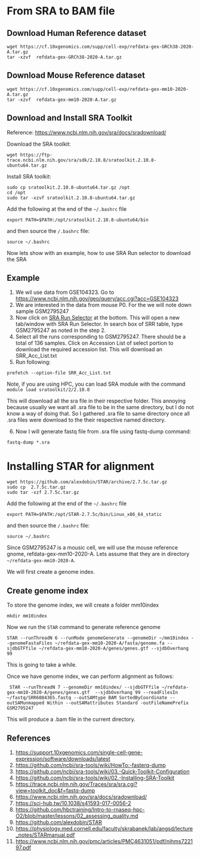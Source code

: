 
# From SRA to BAM file


## Download Human Reference dataset
```
wget https://cf.10xgenomics.com/supp/cell-exp/refdata-gex-GRCh38-2020-A.tar.gz
tar -xzvf  refdata-gex-GRCh38-2020-A.tar.gz

```

## Download Mouse Reference dataset
```
wget https://cf.10xgenomics.com/supp/cell-exp/refdata-gex-mm10-2020-A.tar.gz
tar -xzvf  refdata-gex-mm10-2020-A.tar.gz

```

## Download and Install SRA Toolkit

Reference: https://www.ncbi.nlm.nih.gov/sra/docs/sradownload/

Download the SRA toolkit:

```
wget https://ftp-trace.ncbi.nlm.nih.gov/sra/sdk/2.10.8/sratoolkit.2.10.8-ubuntu64.tar.gz
```

Install SRA toolkit:

```
sudo cp sratoolkit.2.10.8-ubuntu64.tar.gz /opt
cd /opt
sudo tar -xzvf sratoolkit.2.10.8-ubuntu64.tar.gz

```

Add the following at the end of the `~/.bashrc` file


```
export PATH=$PATH:/opt/sratoolkit.2.10.8-ubuntu64/bin
```
and then source the `/.bashrc` file:

```
source ~/.bashrc
```

Now lets show with an example, how to use SRA Run selector to download the SRA 

## Example

1. We wil use data from GSE104323. Go to https://www.ncbi.nlm.nih.gov/geo/query/acc.cgi?acc=GSE104323
2. We are interested in the data from mouse P0. For the we will note down sample GSM2795247
3. Now click on [SRA Run Selector](https://www.ncbi.nlm.nih.gov/Traces/study/?acc=PRJNA412365) at the bottom. This will open a new tab/window with SRA Run Selector. In search box of SRR table, type GSM2795247 as noted in the step 2.
4. Select all the runs corresponding to GSM2795247. There should be a total of 136 samples. Click on Accession List of select portion to download the required accession list. This will download an SRR_Acc_List.txt
5. Run following: 


```
prefetch --option-file SRR_Acc_List.txt
```
Note, if you are using HPC, you can load SRA module with the command `module load sratoolkit/2/2.10.0`

This will download all the sra file in their respective folder. This annoying because usually we want all .sra file to be in the same directory, but I do not know a way of doing that. So I gathered .sra file to same directory once all .sra files were download to the their respective named directory.

6. Now I will generate fastq file from .sra file using fastq-dump command:

```
fastq-dump *.sra
```

# Installing STAR for alignment

```
wget https://github.com/alexdobin/STAR/archive/2.7.5c.tar.gz
sudo cp  2.7.5c.tar.gz
sudo tar -xzf 2.7.5c.tar.gz
```

Add the following at the end of the `~/.bashrc` file

```
export PATH=$PATH:/opt/STAR-2.7.5c/bin/Linux_x86_64_static

```

and then source the `/.bashrc` file:

```
source ~/.bashrc
```

Since GSM2795247 is a mousic cell, we will use the mouse reference gnome, refdata-gex-mm10-2020-A. Lets assume that they are in directory `~/refdata-gex-mm10-2020-A`.

We will first create a genome index.

## Create genome index

To store the genome index, we will create a folder mm10index
```
mkdir mm10index
```
Now we run the `STAR` command to generate reference genome

```
STAR --runThreadN 6 --runMode genomeGenerate --genomeDir ~/mm10index --genomeFastaFiles ~/refdata-gex-mm10-2020-A/fasta/genome.fa --sjdbGTFfile ~/refdata-gex-mm10-2020-A/genes/genes.gtf --sjdbOverhang 99
```

This is going to take a while.

Once we have genome index, we can perform alignment as follows:

```
 STAR --runThreadN 7 --genomeDir mm10index/ --sjdbGTFfile ~/refdata-gex-mm10-2020-A/genes/genes.gtf  --sjdbOverhang 99 --readFilesIn ~/fastq/SRR6084365.fastq --outSAMtype BAM SortedByCoordinate --outSAMunmapped Within --outSAMattributes Standard -outFileNamePrefix GSM2795247
```

This will produce a .bam file in the current directory.


## References
1. https://support.10xgenomics.com/single-cell-gene-expression/software/downloads/latest
2. https://github.com/ncbi/sra-tools/wiki/HowTo:-fasterq-dump
3. https://github.com/ncbi/sra-tools/wiki/03.-Quick-Toolkit-Configuration
4. https://github.com/ncbi/sra-tools/wiki/02.-Installing-SRA-Toolkit
5. https://trace.ncbi.nlm.nih.gov/Traces/sra/sra.cgi?view=toolkit_doc&f=fastq-dump
6. https://www.ncbi.nlm.nih.gov/sra/docs/sradownload/
7. https://sci-hub.tw/10.1038/s41593-017-0056-2
8. https://github.com/hbctraining/Intro-to-rnaseq-hpc-O2/blob/master/lessons/02_assessing_quality.md
9. https://github.com/alexdobin/STAR
10. https://physiology.med.cornell.edu/faculty/skrabanek/lab/angsd/lecture_notes/STARmanual.pdf
11. https://www.ncbi.nlm.nih.gov/pmc/articles/PMC4631051/pdf/nihms722197.pdf
